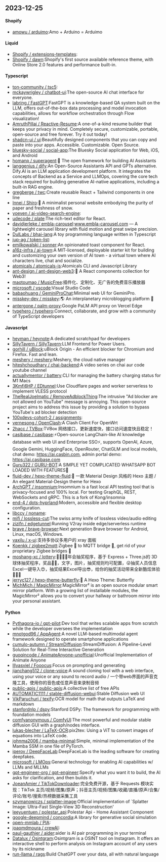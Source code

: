 ## 2023-12-25

#### Shopify
* [amowu / arduimo](https://github.com/amowu/arduimo):Amo + Arduino = Arduimo

#### Liquid
* [Shopify / extensions-templates](https://github.com/Shopify/extensions-templates):
* [Shopify / dawn](https://github.com/Shopify/dawn):Shopify's first source available reference theme, with Online Store 2.0 features and performance built-in.

#### Typescript
* [ton-community / tsc5](https://github.com/ton-community/tsc5):
* [mckaywrigley / chatbot-ui](https://github.com/mckaywrigley/chatbot-ui):The open-source AI chat interface for everyone.
* [labring / FastGPT](https://github.com/labring/FastGPT):FastGPT is a knowledge-based QA system built on the LLM, offers out-of-the-box data processing and model invocation capabilities, allows for workflow orchestration through Flow visualization!
* [AmruthPillai / Reactive-Resume](https://github.com/AmruthPillai/Reactive-Resume):A one-of-a-kind resume builder that keeps your privacy in mind. Completely secure, customizable, portable, open-source and free forever. Try it out today!
* [shadcn-ui / ui](https://github.com/shadcn-ui/ui):Beautifully designed components that you can copy and paste into your apps. Accessible. Customizable. Open Source.
* [bluesky-social / social-app](https://github.com/bluesky-social/social-app):The Bluesky Social application for Web, iOS, and Android
* [homanp / superagent](https://github.com/homanp/superagent):🥷 The open framework for building AI Assistants
* [langgenius / dify](https://github.com/langgenius/dify):An Open-Source Assistants API and GPTs alternative. Dify.AI is an LLM application development platform. It integrates the concepts of Backend as a Service and LLMOps, covering the core tech stack required for building generative AI-native applications, including a built-in RAG engine.
* [gregberge / twc](https://github.com/gregberge/twc):Create reusable React + Tailwind components in one line
* [Innei / Shiro](https://github.com/Innei/Shiro):📜 A minimalist personal website embodying the purity of paper and freshness of snow.
* [yoeven / ai-video-search-engine](https://github.com/yoeven/ai-video-search-engine):
* [udecode / plate](https://github.com/udecode/plate):The rich-text editor for React.
* [davidjerleke / embla-carousel](https://github.com/davidjerleke/embla-carousel):www.embla-carousel.com — A lightweight carousel library with fluid motion and great swipe precision.
* [DulLabs / bhai-lang](https://github.com/DulLabs/bhai-lang):A toy programming language written in Typescript
* [jup-ag / token-list](https://github.com/jup-ag/token-list):
* [emilkowalski / sonner](https://github.com/emilkowalski/sonner):An opinionated toast component for React.
* [a16z-infra / ai-town](https://github.com/a16z-infra/ai-town):A MIT-licensed, deployable starter kit for building and customizing your own version of AI town - a virtual town where AI characters live, chat and socialize.
* [atomicals / atomicals-js](https://github.com/atomicals/atomicals-js):Atomicals CLI and Javascript Library
* [ant-design / ant-design-web3](https://github.com/ant-design/ant-design-web3):🥳 A React components collection for Web3!
* [maotoumao / MusicFree](https://github.com/maotoumao/MusicFree):插件化、定制化、无广告的免费音乐播放器
* [microsoft / vscode](https://github.com/microsoft/vscode):Visual Studio Code
* [babaohuang / GeminiProChat](https://github.com/babaohuang/GeminiProChat):Minimal web UI for GeminiPro.
* [misskey-dev / misskey](https://github.com/misskey-dev/misskey):🌎 An interplanetary microblogging platform 🚀
* [antergone / palm-proxy](https://github.com/antergone/palm-proxy):Google PaLM API proxy on Vercel Edge
* [typehero / typehero](https://github.com/typehero/typehero):Connect, collaborate, and grow with a community of TypeScript developers

#### Javascript
* [heyman / heynote](https://github.com/heyman/heynote):A dedicated scratchpad for developers
* [SillyTavern / SillyTavern](https://github.com/SillyTavern/SillyTavern):LLM Frontend for Power Users.
* [gorhill / uBlock](https://github.com/gorhill/uBlock):uBlock Origin - An efficient blocker for Chromium and Firefox. Fast and lean.
* [meshery / meshery](https://github.com/meshery/meshery):Meshery, the cloud native manager
* [hiteshchoudhary / chai-backend](https://github.com/hiteshchoudhary/chai-backend):A video series on chai aur code youtube channel
* [actuallymentor / battery](https://github.com/actuallymentor/battery):CLI for managing the battery charging status for M1 Macs
* [3Kmfi6HP / EDtunnel](https://github.com/3Kmfi6HP/EDtunnel):Use Cloudflare pages and worker serverless to implement VLESS protocol
* [TheRealJoelmatic / RemoveAdblockThing](https://github.com/TheRealJoelmatic/RemoveAdblockThing):The intrusive "Ad blocker are not allowed on YouTube" message is annoying. This open-source project aims to address this issue by providing a solution to bypass YouTube's ad blocker detection
* [100xdevs-cohort-2 / assignments](https://github.com/100xdevs-cohort-2/assignments):
* [vernesong / OpenClash](https://github.com/vernesong/OpenClash):A Clash Client For OpenWrt
* [2hacc / TVBox](https://github.com/2hacc/TVBox):TVBox 网络接口，更新速度快，接口访问速度快且稳定！
* [casibase / casibase](https://github.com/casibase/casibase):⚡️Open-source LangChain-like AI knowledge database with web UI and Enterprise SSO⚡️, supports OpenAI, Azure, Google Gemini, HuggingFace, OpenRouter, ChatGLM and local models, chat demo: https://ai.casbin.com, admin portal demo: https://ai.casibase.com
* [Guru322 / GURU-BOT](https://github.com/Guru322/GURU-BOT):A SIMPLE YET COMPLICATED WHATSAPP BOT LOADED WITH FEATURES🚩
* [fluid-dev / hexo-theme-fluid](https://github.com/fluid-dev/hexo-theme-fluid):🌊 一款 Material Design 风格的 Hexo 主题 / An elegant Material-Design theme for Hexo
* [ArchGPT / insomnium](https://github.com/ArchGPT/insomnium):Insomnium is a fast local API testing tool that is privacy-focused and 100% local. For testing GraphQL, REST, WebSockets and gRPC. This is a fork of Kong/insomnia
* [end-4 / dots-hyprland](https://github.com/end-4/dots-hyprland):Modern, accessible and flexible desktop configuration.
* [libccy / noname](https://github.com/libccy/noname):
* [mifi / lossless-cut](https://github.com/mifi/lossless-cut):The swiss army knife of lossless video/audio editing
* [zizifn / edgetunnel](https://github.com/zizifn/edgetunnel):Running V2ray inside edge/serverless runtime
* [brave / brave-browser](https://github.com/brave/brave-browser):Next generation Brave browser for Android, Linux, macOS, Windows.
* [vaxilu / x-ui](https://github.com/vaxilu/x-ui):支持多协议多用户的 xray 面板
* [Koenkk / zigbee2mqtt](https://github.com/Koenkk/zigbee2mqtt):Zigbee 🐝 to MQTT bridge 🌉, get rid of your proprietary Zigbee bridges 🔨
* [moshang-xc / lottery](https://github.com/moshang-xc/lottery):🎉🌟✨🎈年会抽奖程序，基于 Express + Three.js的 3D 球体抽奖程序，奖品🧧🎁，文字，图片，抽奖规则均可配置，😜抽奖人员信息Excel一键导入😍，抽奖结果Excel导出😎，给你的抽奖活动带来全新酷炫体验🚀🚀🚀
* [jerryc127 / hexo-theme-butterfly](https://github.com/jerryc127/hexo-theme-butterfly):🦋 A Hexo Theme: Butterfly
* [MichMich / MagicMirror](https://github.com/MichMich/MagicMirror):MagicMirror² is an open source modular smart mirror platform. With a growing list of installable modules, the MagicMirror² allows you to convert your hallway or bathroom mirror into your personal assistant.

#### Python
* [Pythagora-io / gpt-pilot](https://github.com/Pythagora-io/gpt-pilot):Dev tool that writes scalable apps from scratch while the developer oversees the implementation
* [mnotgod96 / AppAgent](https://github.com/mnotgod96/AppAgent):A novel LLM-based multimodal agent framework designed to operate smartphone applications
* [cumulo-autumn / StreamDiffusion](https://github.com/cumulo-autumn/StreamDiffusion):StreamDiffusion: A Pipeline-Level Solution for Real-Time Interactive Generation
* [guoqincode / AnimateAnyone-unofficial](https://github.com/guoqincode/AnimateAnyone-unofficial):Unofficial Implementation of Animate Anyone
* [lllyasviel / Fooocus](https://github.com/lllyasviel/Fooocus):Focus on prompting and generating
* [jianchang512 / clone-voice](https://github.com/jianchang512/clone-voice):A sound cloning tool with a web interface, using your voice or any sound to record audio / 一个带web界面的声音克隆工具，使用你的音色或任意声音来录制音频
* [public-apis / public-apis](https://github.com/public-apis/public-apis):A collective list of free APIs
* [AUTOMATIC1111 / stable-diffusion-webui](https://github.com/AUTOMATIC1111/stable-diffusion-webui):Stable Diffusion web UI
* [VikParuchuri / texify](https://github.com/VikParuchuri/texify):OCR model for math that outputs LaTeX and markdown
* [stanfordnlp / dspy](https://github.com/stanfordnlp/dspy):Stanford DSPy: The framework for programming with foundation models
* [comfyanonymous / ComfyUI](https://github.com/comfyanonymous/ComfyUI):The most powerful and modular stable diffusion GUI with a graph/nodes interface.
* [lukas-blecher / LaTeX-OCR](https://github.com/lukas-blecher/LaTeX-OCR):pix2tex: Using a ViT to convert images of equations into LaTeX code.
* [johnma2006 / mamba-minimal](https://github.com/johnma2006/mamba-minimal):Simple, minimal implementation of the Mamba SSM in one file of PyTorch.
* [iperov / DeepFaceLab](https://github.com/iperov/DeepFaceLab):DeepFaceLab is the leading software for creating deepfakes.
* [microsoft / LMOps](https://github.com/microsoft/LMOps):General technology for enabling AI capabilities w/ LLMs and MLLMs
* [gpt-engineer-org / gpt-engineer](https://github.com/gpt-engineer-org/gpt-engineer):Specify what you want it to build, the AI asks for clarification, and then builds it.
* [JoeanAmier / TikTokDownloader](https://github.com/JoeanAmier/TikTokDownloader):完全免费开源，基于 Requests 模块实现：TikTok 主页/视频/图集/原声；抖音主页/视频/图集/收藏/直播/原声/合集/评论/账号/搜索/热榜数据采集工具
* [szymanowiczs / splatter-image](https://github.com/szymanowiczs/splatter-image):Official implementation of `Splatter Image: Ultra-Fast Single-View 3D Reconstruction'
* [leeyuentuen / polestar_api](https://github.com/leeyuentuen/polestar_api):Polestar Api - Home Assistant Component
* [google-deepmind / concordia](https://github.com/google-deepmind/concordia):A library for generative social simulation
* [open-mmlab / PIA](https://github.com/open-mmlab/PIA):
* [joaomdmoura / crewAI](https://github.com/joaomdmoura/crewAI):
* [paul-gauthier / aider](https://github.com/paul-gauthier/aider):aider is AI pair programming in your terminal
* [Datalux / Osintgram](https://github.com/Datalux/Osintgram):Osintgram is a OSINT tool on Instagram. It offers an interactive shell to perform analysis on Instagram account of any users by its nickname
* [run-llama / rags](https://github.com/run-llama/rags):Build ChatGPT over your data, all with natural language
